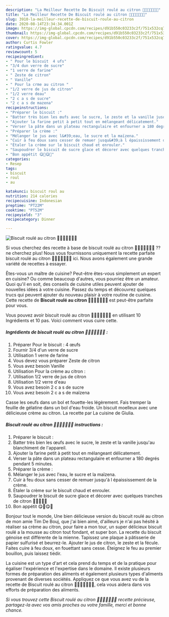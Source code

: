 ```yaml
---
description: "La Meilleur Recette De Biscuit roulé au citron 🍋🍋🍋🍋🍋🍋🍋"
title: "La Meilleur Recette De Biscuit roulé au citron 🍋🍋🍋🍋🍋🍋🍋"
slug: 3910-la-meilleur-recette-de-biscuit-roule-au-citron
date: 2020-08-14T23:34:34.001Z
image: https://img-global.cpcdn.com/recipes/d91b550c03233c2f/751x532cq70/biscuit-roule-au-citron-🍋🍋🍋🍋🍋🍋🍋-photo-principale-de-la-recette.jpg
thumbnail: https://img-global.cpcdn.com/recipes/d91b550c03233c2f/751x532cq70/biscuit-roule-au-citron-🍋🍋🍋🍋🍋🍋🍋-photo-principale-de-la-recette.jpg
cover: https://img-global.cpcdn.com/recipes/d91b550c03233c2f/751x532cq70/biscuit-roule-au-citron-🍋🍋🍋🍋🍋🍋🍋-photo-principale-de-la-recette.jpg
author: Curtis Fowler
ratingvalue: 4.7
reviewcount: 5
recipeingredient:
- " Pour le biscuit  4 ufs"
- "3/4 dun verre de sucre"
- "1 verre de farine"
- " Zeste de citron"
- " Vanille"
- " Pour la crme au citron "
- "1/2 verre de jus de citron"
- "1/2 verre deau"
- "2 c a s de sucre"
- "2 c a s de mazena"
recipeinstructions:
- "Préparer le biscuit :"
- "Batter très bien les œufs avec le sucre, le zeste et la vanille jusqu&#39;au blanchiment de l&#39;appareil."
- "Ajouter la farine petit à petit tout en mélangeant délicatement."
- "Verser la pâte dans un plateau rectangulaire et enfourner a 180 degrés pendant 5 minutes."
- "Préparer la crème :"
- "Mélanger le jus avec l&#39;eau, le sucre et la maïzena."
- "Cuir à feu doux sans cesser de remuer jusqu&#39;à l épaississement de la crème."
- "Étaler la crème sur le biscuit chaud et enrouler."
- "Saupoudrer le biscuit de sucre glace et décorer avec quelques tranches de citron 🍋🍋🍋🍋🍋"
- "Bon appétit 😋🍋😋🍋"
categories:
- Resep
tags:
- biscuit
- roul
- au

katakunci: biscuit roul au 
nutrition: 214 calories
recipecuisine: Indonesian
preptime: "PT22M"
cooktime: "PT52M"
recipeyield: "3"
recipecategory: Dinner

---
```



![Biscuit roulé au citron 🍋🍋🍋🍋🍋🍋🍋](https://img-global.cpcdn.com/recipes/d91b550c03233c2f/751x532cq70/biscuit-roule-au-citron-🍋🍋🍋🍋🍋🍋🍋-photo-principale-de-la-recette.jpg)

Si vous cherchez des recette à base de biscuit roulé au citron 🍋🍋🍋🍋🍋🍋🍋 ?? ne cherchez plus! Nous vous fournissons uniquement la recette parfaite biscuit roulé au citron 🍋🍋🍋🍋🍋🍋🍋 ici. Nous avons également une grande variété de recettes à essayer.

Êtes-vous un maître de cuisine? Peut-être êtes-vous simplement un expert en cuisine? Ou comme beaucoup d'autres, vous pourriez être un amateur. Quoi qu'il en soit, des conseils de cuisine utiles peuvent ajouter de nouvelles idées à votre cuisine. Passez du temps et découvrez quelques trucs qui peuvent ajouter du nouveau plaisir à votre routine de cuisine. Cette recette de <strong> Biscuit roulé au citron 🍋🍋🍋🍋🍋🍋🍋 </strong> est peut-être parfaite pour vous.

<!--inarticleads1-->

Vous pouvez avoir biscuit roulé au citron 🍋🍋🍋🍋🍋🍋🍋 en utilisant 10 Ingrédients et 10 pas. Voici comment vous cuire cette.

##### Ingrédients de biscuit roulé au citron 🍋🍋🍋🍋🍋🍋🍋 :

1. Préparer  Pour le biscuit : 4 œufs
1. Fournir 3/4 d&#39;un verre de sucre
1. Utilisation 1 verre de farine
1. Vous devez vous préparer  Zeste de citron
1. Vous avez besoin  Vanille
1. Utilisation  Pour la crème au citron :
1. Utilisation 1/2 verre de jus de citron
1. Utilisation 1/2 verre d&#39;eau
1. Vous avez besoin 2 c a s de sucre
1. Vous avez besoin 2 c a s de maïzena


Casse les oeufs dans un bol et fouette-les légèrement. Fais tremper la feuille de gélatine dans un bol d&#39;eau froide. Un biscuit moelleux avec une délicieuse crème au citron. La recette par La cuisine de Giulia. 

<!--inarticleads2-->

##### Biscuit roulé au citron 🍋🍋🍋🍋🍋🍋🍋 instructions :

1. Préparer le biscuit :
1. Batter très bien les œufs avec le sucre, le zeste et la vanille jusqu&#39;au blanchiment de l&#39;appareil.
1. Ajouter la farine petit à petit tout en mélangeant délicatement.
1. Verser la pâte dans un plateau rectangulaire et enfourner a 180 degrés pendant 5 minutes.
1. Préparer la crème :
1. Mélanger le jus avec l&#39;eau, le sucre et la maïzena.
1. Cuir à feu doux sans cesser de remuer jusqu&#39;à l épaississement de la crème.
1. Étaler la crème sur le biscuit chaud et enrouler.
1. Saupoudrer le biscuit de sucre glace et décorer avec quelques tranches de citron 🍋🍋🍋🍋🍋
1. Bon appétit 😋🍋😋🍋


Bonjour tout le monde, Une bien délicieuse version du biscuit roulé au citron de mon amie Tim De Bouj, que j&#39;ai bien aimé, d&#39;ailleurs je n&#39;ai pas hésité à réaliser sa crème au citron, pour faire a mon tour, un super délicieux biscuit roulé a la mousse au citron tout fondant, et super bon. La recette du biscuit génoise est différente de la mienne. Tapissez une plaque à pâtisserie de papier sulfurisé et beurrez-le. Ajouter le jus de citron, le zeste et la fécule. Faites cuire à feu doux, en fouettant sans cesse. Éteignez le feu au premier bouillon, puis laissez tiédir. 

<!--inarticleads1-->

<p>
La cuisine est un type d'art et cela prend du temps et de la pratique pour égaliser l'expérience et l'expertise dans le domaine. Il existe plusieurs formes de préparation des aliments et également plusieurs types d'aliments provenant de diverses sociétés. Appliquez ce que vous avez vu de la recette de Biscuit roulé au citron 🍋🍋🍋🍋🍋🍋🍋, cela vous aidera dans vos efforts de préparation des aliments.
</p>

<p>
<i>Si vous trouvez cette Biscuit roulé au citron 🍋🍋🍋🍋🍋🍋🍋 recette précieuse, partagez-la avec vos amis proches ou votre famille, merci et bonne chance.</i>
</p>
